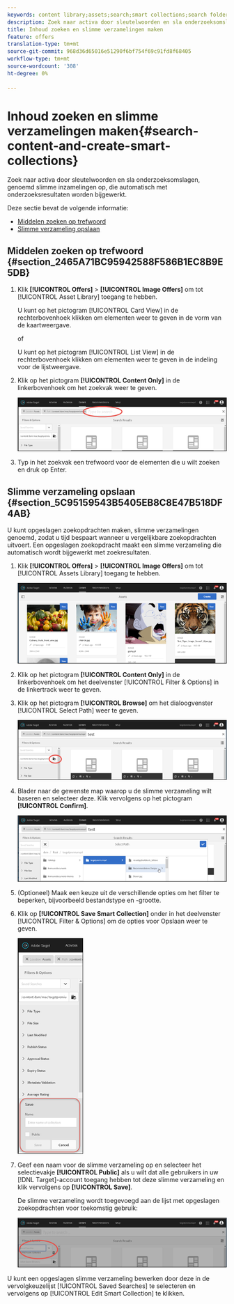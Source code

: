 ```yaml
---
keywords: content library;assets;search;smart collections;search folder;filter
description: Zoek naar activa door sleutelwoorden en sla onderzoeksomslagen, genoemd slimme inzamelingen op, die automatisch met onderzoeksresultaten worden bijgewerkt.
title: Inhoud zoeken en slimme verzamelingen maken
feature: offers
translation-type: tm+mt
source-git-commit: 968d36d65016e51290f6bf754f69c91fd8f68405
workflow-type: tm+mt
source-wordcount: '308'
ht-degree: 0%

---
```



# Inhoud zoeken en slimme verzamelingen maken{#search-content-and-create-smart-collections}

Zoek naar activa door sleutelwoorden en sla onderzoeksomslagen, genoemd slimme inzamelingen op, die automatisch met onderzoeksresultaten worden bijgewerkt.

Deze sectie bevat de volgende informatie:

* [Middelen zoeken op trefwoord](/help/c-experiences/c-manage-content/filter-and-search-content.md#section_2465A71BC95942588F586B1EC8B9E5DB)
* [Slimme verzameling opslaan](/help/c-experiences/c-manage-content/filter-and-search-content.md#section_5C95159543B5405EB8C8E47B518DF4AB)

## Middelen zoeken op trefwoord {#section_2465A71BC95942588F586B1EC8B9E5DB}

1. Klik **[!UICONTROL Offers]** > **[!UICONTROL Image Offers]** om tot [!UICONTROL Asset Library] toegang te hebben.

   U kunt op het pictogram [!UICONTROL Card View] in de rechterbovenhoek klikken om elementen weer te geven in de vorm van de kaartweergave.

   of

   U kunt op het pictogram [!UICONTROL List View] in de rechterbovenhoek klikken om elementen weer te geven in de indeling voor de lijstweergave.

1. Klik op het pictogram **[!UICONTROL Content Only]** in de linkerbovenhoek om het zoekvak weer te geven.

   ![](assets/search_assets.png)

1. Typ in het zoekvak een trefwoord voor de elementen die u wilt zoeken en druk op Enter.

## Slimme verzameling opslaan {#section_5C95159543B5405EB8C8E47B518DF4AB}

U kunt opgeslagen zoekopdrachten maken, slimme verzamelingen genoemd, zodat u tijd bespaart wanneer u vergelijkbare zoekopdrachten uitvoert. Een opgeslagen zoekopdracht maakt een slimme verzameling die automatisch wordt bijgewerkt met zoekresultaten.

1. Klik **[!UICONTROL Offers]** > **[!UICONTROL Image Offers]** om tot [!UICONTROL Assets Library] toegang te hebben.

   ![](assets/content.png)

1. Klik op het pictogram **[!UICONTROL Content Only]** in de linkerbovenhoek om het deelvenster [!UICONTROL Filter & Options] in de linkertrack weer te geven.
1. Klik op het pictogram **[!UICONTROL Browse]** om het dialoogvenster [!UICONTROL Select Path] weer te geven.

   ![](assets/browse_folders.png)

1. Blader naar de gewenste map waarop u de slimme verzameling wilt baseren en selecteer deze. Klik vervolgens op het pictogram **[!UICONTROL Confirm]**.

   ![](assets/browse_folders2.png)

1. (Optioneel) Maak een keuze uit de verschillende opties om het filter te beperken, bijvoorbeeld bestandstype en -grootte.
1. Klik op **[!UICONTROL Save Smart Collection]** onder in het deelvenster [!UICONTROL Filter & Options] om de opties voor Opslaan weer te geven.

   ![](assets/save_smart_collection_options.png)

1. Geef een naam voor de slimme verzameling op en selecteer het selectievakje **[!UICONTROL Public]** als u wilt dat alle gebruikers in uw [!DNL Target]-account toegang hebben tot deze slimme verzameling en klik vervolgens op **[!UICONTROL Save]**.

   De slimme verzameling wordt toegevoegd aan de lijst met opgeslagen zoekopdrachten voor toekomstig gebruik:

   ![](assets/saved_smart_collection.png)

U kunt een opgeslagen slimme verzameling bewerken door deze in de vervolgkeuzelijst [!UICONTROL Saved Searches] te selecteren en vervolgens op [!UICONTROL Edit Smart Collection] te klikken.
